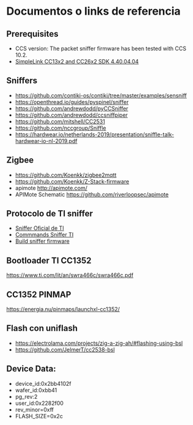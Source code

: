 # Documentos o links de referencia

## Prerequisites
- CCS version: The packet sniffer firmware has been tested with CCS 10.2.
- [SimpleLink CC13x2 and CC26x2 SDK 4.40.04.04](https://www.ti.com/tool/download/SIMPLELINK-CC13X2-26X2-SDK/4.40.04.04)

## Sniffers

- https://github.com/contiki-os/contiki/tree/master/examples/sensniff
- https://openthread.io/guides/pyspinel/sniffer
- https://github.com/andrewdodd/pyCCSniffer
- https://github.com/andrewdodd/ccsniffpiper
- https://github.com/mitshell/CC2531
- https://github.com/nccgroup/Sniffle
- https://hardwear.io/netherlands-2019/presentation/sniffle-talk-hardwear-io-nl-2019.pdf

## Zigbee
- https://github.com/Koenkk/zigbee2mqtt
- https://github.com/Koenkk/Z-Stack-firmware
- apimote http://apimote.com/
- APIMote Schematic https://github.com/riverloopsec/apimote

## Protocolo de TI sniffer 
- [Sniffer Oficial de TI](https://www.ti.com/tool/download/PACKET-SNIFFER-2)
- [Commmands Sniffer TI](http://software-dl.ti.com/lprf/packet_sniffer_2/docs/user_guide/html/sniffer_fw/firmware/command_interface.html)
- [Build sniffer firmware](http://software-dl.ti.com/lprf/packet_sniffer_2/docs/user_guide/html/sniffer_fw/firmware/build.html)

## Bootloader TI CC1352 

https://www.ti.com/lit/an/swra466c/swra466c.pdf

## CC1352 PINMAP
https://energia.nu/pinmaps/launchxl-cc1352/

## Flash con uniflash
- https://electrolama.com/projects/zig-a-zig-ah/#flashing-using-bsl
- https://github.com/JelmerT/cc2538-bsl

## Device Data:
- device_id:0x2bb4102f
- wafer_id:0xbb41
- pg_rev:2
- user_id:0x2282f00
- rev_minor=0xff
- FLASH_SIZE=0x2c


